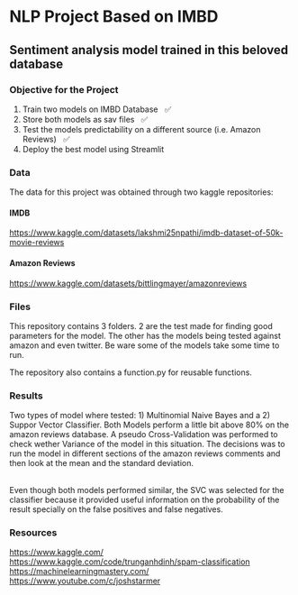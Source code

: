 # NLP Project Based on IMBD

## __Sentiment analysis model trained in this beloved database__



### Objective for the Project
1)  Train two models on IMBD Database  &nbsp; :white_check_mark:
2)  Store both models as sav files &nbsp;  :white_check_mark:
3) Test the models predictability on a different source (i.e. Amazon Reviews) &nbsp; :white_check_mark:
4) Deploy the best model using Streamlit 

### Data
The data for this project was obtained through two kaggle repositories:
#### IMDB
https://www.kaggle.com/datasets/lakshmi25npathi/imdb-dataset-of-50k-movie-reviews

#### Amazon Reviews
https://www.kaggle.com/datasets/bittlingmayer/amazonreviews

### Files

This repository contains 3 folders.  2 are the test made for finding good parameters for the model. The other has the models being tested against amazon and even twitter.  Be ware some of the models take some time to run. <br>

The repository also contains a function.py for reusable functions.

### Results
Two types of model where tested: 1)  Multinomial Naive Bayes and a 2) Suppor Vector Classifier. Both Models perform a little bit above 80% on the amazon reviews database. A pseudo Cross-Validation was performed to check wether Variance of the model in this situation. The decisions was to run the model in different sections of the amazon reviews comments and then look at the mean and the standard deviation. 

<br> Even though both models performed similar, the SVC was selected for the classifier because it provided useful information on the probability of the result specially on the false positives and false negatives.

### Resources
https://www.kaggle.com/
https://www.kaggle.com/code/trunganhdinh/spam-classification
https://machinelearningmastery.com/
https://www.youtube.com/c/joshstarmer